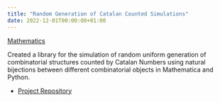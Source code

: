 ```yaml
---
title: "Random Generation of Catalan Counted Simulations"
date: 2022-12-01T00:00:00+01:00
---
```


[Mathematics](/projects/mathematics/) 

Created a library for the simulation of random uniform generation of combinatorial structures counted by Catalan Numbers using natural bijections between different combinatorial objects in Mathematica and Python.

- [Project Repository](https://github.com/yao-creative/trinomial_basic)

